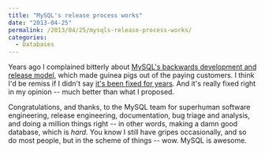 ```yaml
---
title: "MySQL's release process works"
date: "2013-04-25"
permalink: /2013/04/25/mysqls-release-process-works/
categories:
  - Databases
---
```

Years ago I complained bitterly about [MySQL's backwards development and release model][1], which made guinea pigs out of the paying customers. I think I'd be remiss if I didn't say [it's been fixed for years][2]. And it's really fixed right in my opinion -- much better than what I proposed.

Congratulations, and thanks, to the MySQL team for superhuman software engineering, release engineering, documentation, bug triage and analysis, and doing a million things right -- in other words, making a damn good database, which is *hard*. You know I still have gripes occasionally, and so do most people, but in the scheme of things -- wow. MySQL is awesome.

 [1]: http://www.xaprb.com/blog/2007/08/12/what-would-make-me-buy-mysql-enterprise/ "What would make me buy MySQL Enterprise?"
 [2]: http://insidemysql.com/the-milestone-release-model-revisited/
